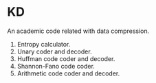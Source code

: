 # KD
An academic code related with data compression.


1. Entropy calculator.
2. Unary coder and decoder.
3. Huffman code coder and decoder.
4. Shannon-Fano code coder.
5. Arithmetic code coder and decoder.
